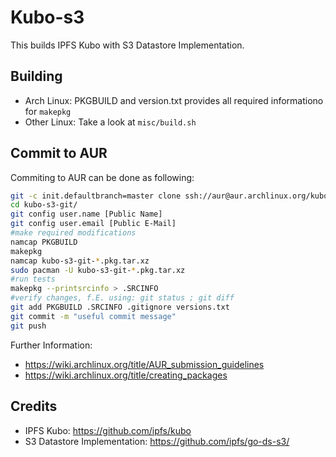 # Kubo-s3

This builds IPFS Kubo with S3 Datastore Implementation.

## Building

- Arch Linux: PKGBUILD and version.txt provides all required informationo for `makepkg` 
- Other Linux: Take a look at `misc/build.sh`

## Commit to AUR

Commiting to AUR can be done as following:

```bash
git -c init.defaultbranch=master clone ssh://aur@aur.archlinux.org/kubo-s3-git.git 
cd kubo-s3-git/
git config user.name [Public Name]
git config user.email [Public E-Mail]
#make required modifications
namcap PKGBUILD
makepkg
namcap kubo-s3-git-*.pkg.tar.xz
sudo pacman -U kubo-s3-git-*.pkg.tar.xz
#run tests
makepkg --printsrcinfo > .SRCINFO
#verify changes, f.E. using: git status ; git diff
git add PKGBUILD .SRCINFO .gitignore versions.txt
git commit -m "useful commit message"
git push
```

Further Information:

- https://wiki.archlinux.org/title/AUR_submission_guidelines
- https://wiki.archlinux.org/title/creating_packages


## Credits

- IPFS Kubo: https://github.com/ipfs/kubo
- S3 Datastore Implementation: https://github.com/ipfs/go-ds-s3/